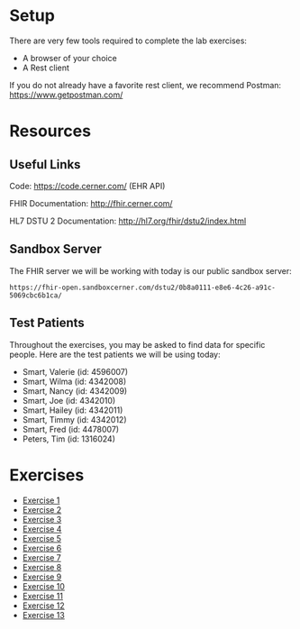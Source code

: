 # Setup

There are very few tools required to complete the lab exercises:

* A browser of your choice
* A Rest client

If you do not already have a favorite rest client, we recommend Postman: <https://www.getpostman.com/> 

# Resources

## Useful Links
Code: <https://code.cerner.com/> (EHR API)

FHIR Documentation: <http://fhir.cerner.com/>

HL7 DSTU 2 Documentation: <http://hl7.org/fhir/dstu2/index.html>

## Sandbox Server
The FHIR server we will be working with today is our public sandbox server: 

    https://fhir-open.sandboxcerner.com/dstu2/0b8a0111-e8e6-4c26-a91c-5069cbc6b1ca/

## Test Patients

Throughout the exercises, you may be asked to find data for specific people. Here are the test patients we will be using today:

* Smart, Valerie (id: 4596007)
* Smart, Wilma (id: 4342008)
* Smart, Nancy (id: 4342009)
* Smart, Joe (id: 4342010)
* Smart, Hailey (id: 4342011)
* Smart, Timmy (id: 4342012)
* Smart, Fred (id: 4478007)
* Peters, Tim (id: 1316024)

# Exercises

* [Exercise 1](FHIR-Exercise-1)
* [Exercise 2](FHIR-Exercise-2)
* [Exercise 3](FHIR-Exercise-3)
* [Exercise 4](FHIR-Exercise-4)
* [Exercise 5](FHIR-Exercise-5)
* [Exercise 6](FHIR-Exercise-6)
* [Exercise 7](FHIR-Exercise-7)
* [Exercise 8](FHIR-Exercise-8)
* [Exercise 9](FHIR-Exercise-9)
* [Exercise 10](FHIR-Exercise-10)
* [Exercise 11](FHIR-Exercise-11)
* [Exercise 12](FHIR-Exercise-12)
* [Exercise 13](FHIR-Exercise-13)
